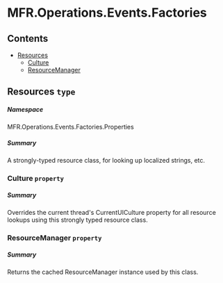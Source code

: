 <a name='assembly'></a>
# MFR.Operations.Events.Factories

## Contents

- [Resources](#T-MFR-Objects-Operations-Events-Factories-Properties-Resources 'MFR.Operations.Events.Factories.Properties.Resources')
  - [Culture](#P-MFR-Objects-Operations-Events-Factories-Properties-Resources-Culture 'MFR.Operations.Events.Factories.Properties.Resources.Culture')
  - [ResourceManager](#P-MFR-Objects-Operations-Events-Factories-Properties-Resources-ResourceManager 'MFR.Operations.Events.Factories.Properties.Resources.ResourceManager')

<a name='T-MFR-Objects-Operations-Events-Factories-Properties-Resources'></a>
## Resources `type`

##### Namespace

MFR.Operations.Events.Factories.Properties

##### Summary

A strongly-typed resource class, for looking up localized strings, etc.

<a name='P-MFR-Objects-Operations-Events-Factories-Properties-Resources-Culture'></a>
### Culture `property`

##### Summary

Overrides the current thread's CurrentUICulture property for all
  resource lookups using this strongly typed resource class.

<a name='P-MFR-Objects-Operations-Events-Factories-Properties-Resources-ResourceManager'></a>
### ResourceManager `property`

##### Summary

Returns the cached ResourceManager instance used by this class.
